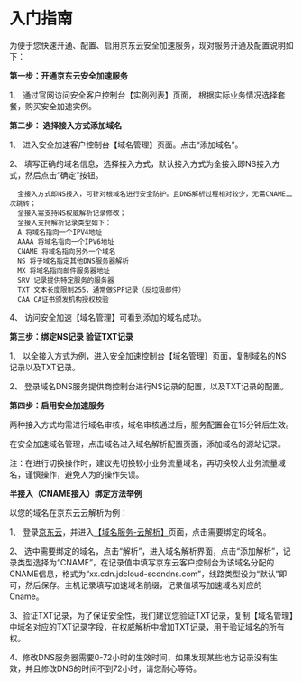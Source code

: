 # 入门指南

 为便于您快速开通、配置、启用京东云安全加速服务，现对服务开通及配置说明如下：

   **第一步：开通京东云安全加速服务**


  1、 通过官网访问安全客户控制台【实例列表】页面，
    根据实际业务情况选择套餐，购买安全加速实例。

   **第二步： 选择接入方式添加域名**

  1、 进入安全加速客户控制台【域名管理】页面。点击“添加域名”。

  2、 填写正确的域名信息，选择接入方式，默认接入方式为全接入即NS接入方式，然后点击“确定”按钮。

      全接入方式即NS接入，可针对根域名进行安全防护。且DNS解析过程相对较少，无需CNAME二次跳转；
      全接入需支持NS权威解析记录修改；
      全接入支持解析记录类型如下：
      A 将域名指向一个IPV4地址
      AAAA 将域名指向一个IPV6地址
      CNAME 将域名指向另外一个域名
      NS 将子域名指定其他DNS服务器解析
      MX 将域名指向邮件服务器地址
      SRV 记录提供特定服务的服务器
      TXT 文本长度限制255，通常做SPF记录（反垃圾邮件）
      CAA CA证书颁发机构授权校验

  4、 访问安全加速【域名管理】可看到添加的域名成功。
  
  **第三步：绑定NS记录 验证TXT记录**

  1、 以全接入方式为例，进入安全加速控制台【域名管理】页面，复制域名的NS记录以及TXT记录。

  2、 登录域名DNS服务提供商控制台进行NS记录的配置，以及TXT记录的配置。

  **第四步：启用安全加速服务**

  两种接入方式均需进行域名审核，域名审核通过后，服务配置会在15分钟后生效。

  在安全加速域名管理，点击域名进入域名解析配置页面，添加域名的源站记录。

  注：在进行切换操作时，建议先切换较小业务流量域名，再切换较大业务流量域名，谨慎操作，避免人为的操作失误。

 
  **半接入（CNAME接入）绑定方法举例**

  以您的域名在京东云云解析为例：

  1、 登录[京东云](https://www.jdcloud.com/index)，并进入[【域名服务-云解析】](https://dns-console.jdcloud.com/list)页面，点击需要绑定的域名。


  2、 选中需要绑定的域名，点击“解析”，进入域名解析界面，点击“添加解析”，记录类型选择为“CNAME”，在记录值中填写京东云客户控制台为该域名分配的CNAME信息，格式为“xx.cdn.jdcloud-scdndns.com”，线路类型设为“默认”即可，然后保存。主机记录填写加速域名前缀，记录值填写加速域名对应的Cname。

  3、验证TXT记录，为了保证安全性，我们建议您验证TXT记录，复制【域名管理】中域名对应的TXT记录字段，在权威解析中增加TXT记录，用于验证域名的所有权。

  4、修改DNS服务器需要0-72小时的生效时间，如果发现某些地方记录没有生效，并且修改DNS的时间不到72小时，请您耐心等待。
